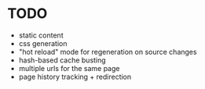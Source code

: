 # TODO

* static content
* css generation
* "hot reload" mode for regeneration on source changes
* hash-based cache busting
* multiple urls for the same page
* page history tracking + redirection
